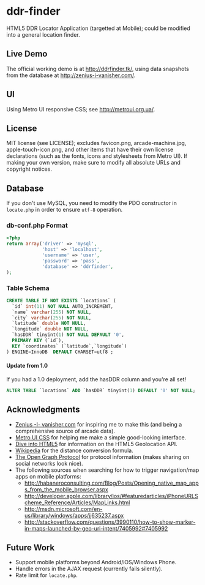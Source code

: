 ddr-finder
==========

HTML5 DDR Locator Application (targetted at Mobile); could be modified into a general location finder.

Live Demo
---------
The official working demo is at http://ddrfinder.tk/, using data snapshots from the database at http://zenius-i-vanisher.com/.

UI
--
Using Metro UI responsive CSS; see http://metroui.org.ua/.

License
-------
MIT license (see LICENSE); excludes favicon.png, arcade-machine.jpg, apple-touch-icon.png,
and other items that have their own license declarations (such as the fonts, icons and stylesheets from Metro UI).
If making your own version, make sure to modify all absolute URLs and copyright notices.

Database
--------
If you don't use MySQL, you need to modify the PDO constructor in `locate.php` in order to ensure `utf-8` operation.

### db-conf.php Format ###
```php
<?php
return array('driver' => 'mysql',
             'host' => 'localhost',
             'username' => 'user',
             'password' => 'pass',
             'database' => 'ddrfinder',
);
```

### Table Schema ###
```sql
CREATE TABLE IF NOT EXISTS `locations` (
  `id` int(11) NOT NULL AUTO_INCREMENT,
  `name` varchar(255) NOT NULL,
  `city` varchar(255) NOT NULL,
  `latitude` double NOT NULL,
  `longitude` double NOT NULL,
  `hasDDR` tinyint(1) NOT NULL DEFAULT '0',
  PRIMARY KEY (`id`),
  KEY `coordinates` (`latitude`,`longitude`)
) ENGINE=InnoDB  DEFAULT CHARSET=utf8 ;
```

#### Update from 1.0 ####
If you had a 1.0 deployment, add the hasDDR column and you're all set!
```sql
ALTER TABLE `locations` ADD `hasDDR` tinyint(1) DEFAULT '0' NOT NULL;
```

Acknowledgments
---------------
* [Zenius -I- vanisher.com](http://zenius-i-vanisher.com/) for inspiring me to make this
  (and being a comprehensive source of arcade data).
* [Metro UI CSS](http://metroui.org.ua/) for helping me make a simple good-looking interface.
* [Dive into HTML5](http://diveintohtml5.info/geolocation.html) for information on the HTML5 Geolocation API.
* [Wikipedia](http://en.wikipedia.org/wiki/Geographical_distance#Spherical_Earth_projected_to_a_plane) for the
  distance conversion formula.
* [The Open Graph Protocol](http://ogp.me/) for protocol information (makes sharing on social networks look nice).
* The following sources when searching for how to trigger navigation/map apps on mobile platforms:
  * http://habaneroconsulting.com/Blog/Posts/Opening_native_map_apps_from_the_mobile_browser.aspx
  * http://developer.apple.com/library/ios/#featuredarticles/iPhoneURLScheme_Reference/Articles/MapLinks.html
  * http://msdn.microsoft.com/en-us/library/windows/apps/jj635237.aspx
  * http://stackoverflow.com/questions/3990110/how-to-show-marker-in-maps-launched-by-geo-uri-intent/7405992#7405992

Future Work
-----------
* Support mobile platforms beyond Android/iOS/Windows Phone.
* Handle errors in the AJAX request (currently fails silently).
* Rate limit for `locate.php`.
